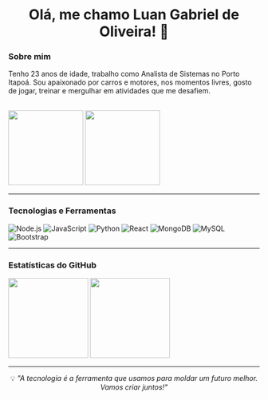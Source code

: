<h1 align="center">Olá, me chamo Luan Gabriel de Oliveira! 👋</h1>

### Sobre mim


Tenho 23 anos de idade, trabalho como Analista de Sistemas no Porto Itapoá.
Sou apaixonado por carros e motores, nos momentos livres, gosto de jogar, treinar e mergulhar em atividades que me desafiem.

<br>
<div>
  <img src="https://github.com/user-attachments/assets/ac0b3d65-6d64-4dce-b74d-ad7f1ad68342" style="height: 150px;"/>
  <img src="https://github.com/user-attachments/assets/7e133b52-a9b7-484e-a9bd-b18b96051163" style="height: 150px;"/>
</div>

---

### Tecnologias e Ferramentas
![Node.js](https://img.shields.io/badge/Node.js-339933?style=for-the-badge&logo=nodedotjs&logoColor=white)
![JavaScript](https://img.shields.io/badge/JavaScript-F7DF1E?style=for-the-badge&logo=javascript&logoColor=black)
![Python](https://img.shields.io/badge/Python-3776AB?style=for-the-badge&logo=python&logoColor=white)
![React](https://img.shields.io/badge/React-61DAFB?style=for-the-badge&logo=react&logoColor=black)
![MongoDB](https://img.shields.io/badge/MongoDB-47A248?style=for-the-badge&logo=mongodb&logoColor=white)
![MySQL](https://img.shields.io/badge/MySQL-4479A1?style=for-the-badge&logo=mysql&logoColor=white)
![Bootstrap](https://img.shields.io/badge/Bootstrap-7952B3?style=for-the-badge&logo=bootstrap&logoColor=white)

---

### Estatísticas do GitHub

<div>
 <a href="https://github.com/Luan-gab-oliveira"><img height="160em" src="https://github-readme-stats.vercel.app/api?username=Luan-gab-oliveira&show_icons=true&theme=react&include_all_commits=true&count_private=true"/></a>
 <img height="160em" src="https://github-readme-stats.vercel.app/api/top-langs/?username=Luan-gab-oliveira&layout=compact&langs_count=7&theme=react"/>
</div>

---
<div align="center">
  💡 <em>"A tecnologia é a ferramenta que usamos para moldar um futuro melhor. Vamos criar juntos!"</em>
</div>

